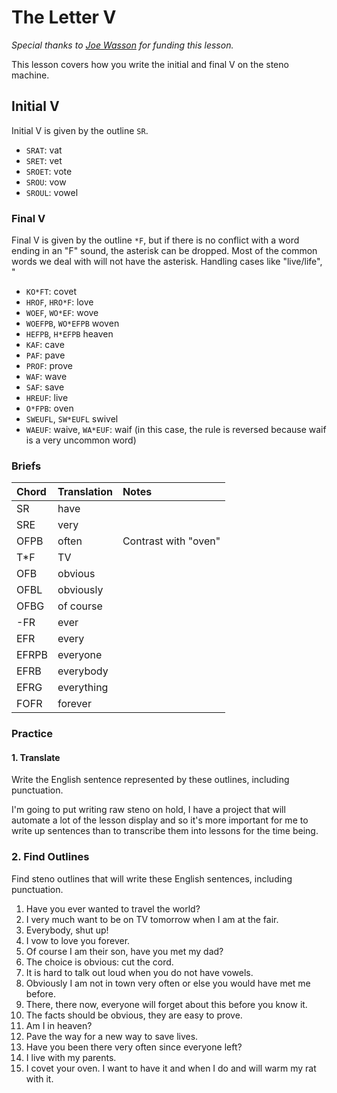 # The Letter V

_Special thanks to _[_Joe Wasson_](http://talljoe.com/)_ for funding this lesson._

This lesson covers how you write the initial and final V on the steno machine.

## Initial V

Initial V is given by the outline `SR`.

* `SRAT`: vat
* `SRET`: vet
* `SROET`: vote
* `SROU`: vow
* `SROUL`: vowel

### Final V

Final V is given by the outline `*F`, but if there is no conflict with a word ending in an "F" sound, the asterisk can be dropped. Most of the common words we deal with will not have the asterisk. Handling cases like "live/life", "

* `KO*FT`: covet
* `HROF`, `HRO*F`: love
* `WOEF`, `WO*EF`: wove
* `WOEFPB`, `WO*EFPB` woven
* `HEFPB`, `H*EFPB` heaven
* `KAF`: cave
* `PAF`: pave
* `PROF`: prove
* `WAF`: wave
* `SAF`: save
* `HREUF`: live
* `O*FPB`: oven
* `SWEUFL`, `SW*EUFL` swivel
* `WAEUF`: waive, `WA*EUF`: waif \(in this case, the rule is reversed because waif is a very uncommon word\)

### Briefs

| Chord | Translation | Notes |
| :--- | :--- | :--- |
| SR | have |  |
| SRE | very |  |
| OFPB | often | Contrast with "oven" |
| T\*F | TV |  |
| OFB | obvious |  |
| OFBL | obviously |  |
| OFBG | of course |  |
| -FR | ever |  |
| EFR | every |  |
| EFRPB | everyone |  |
| EFRB | everybody |  |
| EFRG | everything |  |
| FOFR | forever |  |

### Practice

#### 1. Translate

Write the English sentence represented by these outlines, including punctuation.

I'm going to put writing raw steno on hold, I have a project that will automate a lot of the lesson display and so it's more important for me to write up sentences than to transcribe them into lessons for the time being.

### 2. Find Outlines

Find steno outlines that will write these English sentences, including punctuation.

1. Have you ever wanted to travel the world?
2. I very much want to be on TV tomorrow when I am at the fair.
3. Everybody, shut up!
4. I vow to love you forever.
5. Of course I am their son, have you met my dad?
6. The choice is obvious: cut the cord.
7. It is hard to talk out loud when you do not have vowels.
8. Obviously I am not in town very often or else you would have met me before.
9. There, there now, everyone will forget about this before you know it.
10. The facts should be obvious, they are easy to prove.
11. Am I in heaven?
12. Pave the way for a new way to save lives.
13. Have you been there very often since everyone left?
14. I live with my parents.
15. I covet your oven. I want to have it and when I do and will warm my rat with it.



